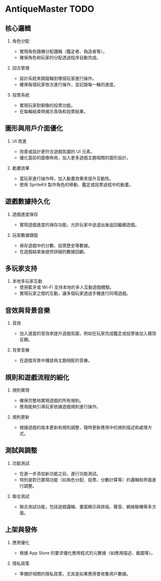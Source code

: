 # AntiqueMaster TODO

## 核心邏輯

1. 角色分配
    - 實現角色隨機分配邏輯（鑑定者、偽造者等）。
    - 確保角色和玩家的分配透過程序自動完成。

2. 回合管理
    - 設計系統來跟蹤輪到哪個玩家進行操作。
    - 確保每個玩家依次進行操作，並記錄每一輪的進度。

3. 投票系統
    - 實現玩家對銅像的投票功能。
    - 在每輪結束時揭示真偽和投票結果。

## 圖形與用戶介面優化

1. UI 改進
    - 改善或設計更符合遊戲氛圍的 UI 元素。
    - 優化當前的圖像佈局，加入更多遊戲主題相關的圖形設計。

2. 動畫效果
    - 當玩家進行操作時，加入動畫效果來提升互動性。
    - 使用 SpriteKit 製作角色的移動、鑑定或投票過程中的動畫。

## 遊戲數據持久化

1. 遊戲進度保存
    - 實現遊戲進度的保存功能，允許玩家中途退出後返回繼續遊戲。

2. 玩家數據跟蹤
    - 保存遊戲中的分數、投票歷史等數據。
    - 在遊戲結束後提供詳細的數據回顧。

## 多玩家支持

1. 本地多玩家互動
    - 使用藍牙或 Wi-Fi 支持本地的多人互動遊戲體驗。
    - 實現玩家之間的互動，讓多個玩家透過手機進行同場遊戲。

## 音效與背景音樂

1. 音效
    - 加入適當的音效來提升遊戲氛圍，例如在玩家完成鑑定或投票後加入聲效反饋。

2. 背景音樂
    - 在遊戲背景中播放與主題相配的音樂。

## 規則和遊戲流程的細化

1. 規則實現
    - 確保完整地實現遊戲的所有規則。
    - 應用能夠引導玩家依據遊戲規則進行操作。

2. 規則更新
    - 根據遊戲的版本更新和規則調整，隨時更新應用中的規則描述和處理方式。

## 測試與調整

1. 功能測試
    - 在進一步添加新功能之前，進行功能測試。
    - 特別是對已實現功能（如角色分配、投票、分數計算等）的邏輯和界面進行調整。

2. 聯合測試
    - 聯合測試功能，包括遊戲邏輯、畫面顯示與排版、聲音、網絡聯機等多方面。

## 上架與發佈

1. 應用優化
    - 根據 App Store 的要求優化應用程式的元數據（如應用描述、截圖等）。

2. 隱私政策
    - 準備好相關的隱私政策，尤其是如果應用會收集用戶數據。
